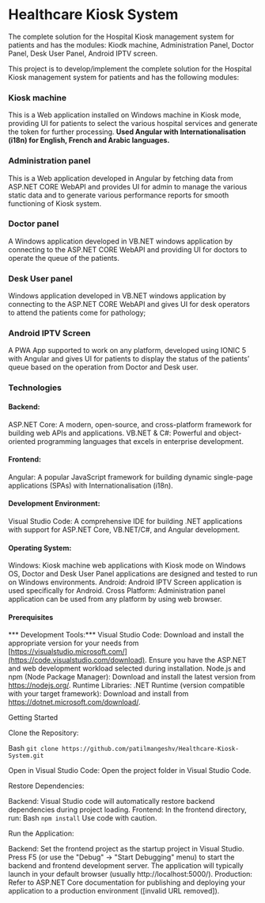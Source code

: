 # Healthcare Kiosk System
The complete solution for the Hospital Kiosk management system for patients and has the modules: Kiodk machine, Administration Panel, Doctor Panel, Desk User Panel, Android IPTV screen.

This project is to develop/implement the complete solution for the Hospital Kiosk management system for patients and has the following modules:

### Kiosk machine
This is a Web application installed on Windows machine in Kiosk mode, providing UI for patients to select the various hospital services and generate the token for further processing. **Used Angular with Internationalisation (i18n) for English, French and Arabic languages.**
### Administration panel
This is a Web application developed in Angular by fetching data from ASP.NET CORE WebAPI and provides UI for admin to manage the various static data and to generate various performance reports for smooth functioning of Kiosk system.
### Doctor panel
A Windows application developed in VB.NET windows application by connecting to the ASP.NET CORE WebAPI and providing UI for doctors to operate the queue of the patients.
### Desk User panel
Windows application developed in VB.NET windows application by connecting to the ASP.NET CORE WebAPI and gives UI for desk operators to attend the patients come for pathology;
### Android IPTV Screen
A PWA App supported to work on any platform, developed using IONIC 5 with Angular and gives UI for patients to display the status of the patients’ queue based on the operation from Doctor and Desk user.

### Technologies
#### Backend:
ASP.NET Core: A modern, open-source, and cross-platform framework for building web APIs and applications.
VB.NET & C#: Powerful and object-oriented programming languages that excels in enterprise development.
#### Frontend:
Angular: A popular JavaScript framework for building dynamic single-page applications (SPAs) with Internationalisation (i18n).
#### Development Environment:
Visual Studio Code: A comprehensive IDE for building .NET applications with support for ASP.NET Core, VB.NET/C#, and Angular development.
#### Operating System:
Windows: Kiosk machine web applications with Kiosk mode on Windows OS, Doctor and Desk User Panel applications are designed and tested to run on Windows environments.
Android: Android IPTV Screen application is used specifically for Android.
Cross Platform: Administration panel application can be used from any platform by using web browser.

#### Prerequisites
*** Development Tools:***
Visual Studio Code: Download and install the appropriate version for your needs from [https://visualstudio.microsoft.com/](https://code.visualstudio.com/download). Ensure you have the ASP.NET and web development workload selected during installation.
Node.js and npm (Node Package Manager): Download and install the latest version from https://nodejs.org/.
Runtime Libraries:
.NET Runtime (version compatible with your target framework): Download and install from https://dotnet.microsoft.com/download/.

Getting Started

Clone the Repository:

Bash
`git clone https://github.com/patilmangeshv/Healthcare-Kiosk-System.git`

Open in Visual Studio Code:
Open the project folder in Visual Studio Code.

Restore Dependencies:

Backend: Visual Studio code will automatically restore backend dependencies during project loading.
Frontend: In the frontend directory, run:
Bash
`npm install`
Use code with caution.

Run the Application:

Backend: Set the frontend project as the startup project in Visual Studio. Press F5 (or use the "Debug" -> "Start Debugging" menu) to start the backend and frontend development server. The application will typically launch in your default browser (usually http://localhost:5000/).
Production: Refer to ASP.NET Core documentation for publishing and deploying your application to a production environment ([invalid URL removed]).
